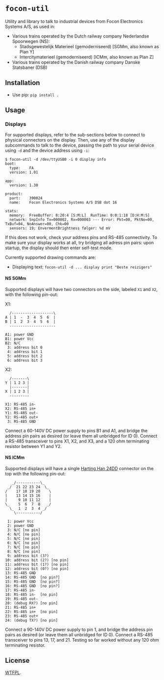 # `focon-util`

Utility and library to talk to industrial devices from Focon Electronics Systems A/S, as used in:
* Various trains operated by the Dutch railway company Nederlandse Spoorwegen (NS):
  * Stadsgewestelijk Materieel (gemoderniseerd) [SGMm, also known as Plan Y]
  * Intercitymaterieel (gemoderniseerd) [ICMm, also known as Plan Z]
* Various trains operated by the Danish railway company Danske Statsbaner (DSB)

## Installation

* Use pip: `pip install .`

## Usage

### Displays

For supported displays, refer to the sub-sections below to connect to physical connectors on the display.
Then, use any of the display subcommands to talk to the device, passing the path to your serial device using `-d` and the device address using `-i`:

```
$ focon-util -d /dev/ttyUSB0 -i 0 display info
boot:
  type:    FA
  version: 1.01

app:
  version: 1.30

product:
  part:    390024
  name:    Focon Electronics Systems A/S DSB dot 16

stats:
  memory:  FreeBuffer: 8:20:4 [S:M:L]  RunTime: 0:0:1:18 [D:H:M:S]
  network: SnpInfo Tx=000002, Rx=000003 --- Error: Pkt=00, PktNo=00, TxBuf=04, NoAnswer=00, Chk=00
  sensors: 19; EnvermentBrightness følger: %d mV

```

If this does not work, check your address pins and RS-485 connectivity. To make sure your display works at all, try bridging all adress pin pairs: upon startup, the display should then enter self-test mode.

Currently supported drawing commands are:
* Displaying text: `focon-util -d ... display print "Beste reizigers"`

#### NS SGMm

Supported displays will have two connectors on the side, labeled `X1` and `X2`, with the following pin-out:

X1:
```
  /-------------------\
A | 1  -  3  4  5  6  |
B | 1  2  3  4  5  6  |
  ---------------------

A1: power GND
B1: power Vcc
B2: N/C
 3: address bit 0
 4: address bit 1
 5: address bit 2
 6: address bit 3
```

X2:
```
  /-------\
Y | 1 2 3 |
  |-------|
X | 1 2 3 |
  ---------

X1: RS-485 in-
X2: RS-485 in+
Y1: RS-485 out-
Y2: RS-485 out+
 3: RS-485 GND
```

Connect a 60-140V DC power supply to pins B1 and A1, and bridge the address pin pairs as desired (or leave them all unbridged for ID 0).
Connect a RS-485 transceiver to pins X1, X2, and X3, and a 120 ohm terminating resistor between Y1 and Y2.

#### NS ICMm

Supported displays will have a single [Harting Han 24DD](https://www.harting.com/en-PE/p/Han-24DD-HMC-M-c-09162243001) connector on the top with the following pin-out:

```
   _/-----------\_
 _/  21 22 23 24  \_
/    17 18 19 20    \
|    13 14 15 16    |
|     9 10 11 12    |
\_    5  6  7  8   _/
  \_  1  2  3  4 _/
    \-----------/

 1: power Vcc
 2: power GND
 3: N/C [no pin]
 4: N/C [no pin]
 5: N/C [no pin]
 6: N/C [no pin]
 7: N/C [no pin]
 8: N/C [no pin]
 9: address bit (3?)
10: address bit (2?) [no pin]
11: address bit (1?) [no pin]
12: address bit (0?) [no pin]
13: RS-485 GND
14: RS-485 GND  [no pin?]
15: RS-485 GND  [no pin?]
16: RS-485 GND  [no pin?]
17: RS-485 in-
18: RS-485 in-  [no pin]
19: RS-485 out-
20: (debug RX?) [no pin]
21: RS-485 in+
22: RS-485 in+  [no pin]
23: RS-485 out+
24: (debug TX?) [no pin]
```

Connect a 90-140V DC power supply to pin 1, and bridge the address pin pairs as desired (or leave them all unbridged for ID 0).
Connect a RS-485 transceiver to pins 13, 17, and 21. Testing so far worked without any 120 ohm terminating resistor.

## License

[WTFPL](./COPYING).
